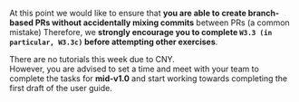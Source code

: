 <tip-box type="important"> 

At this point we would like to ensure that **you are able to create branch-based PRs without accidentally mixing commits** between PRs (a common mistake)
Therefore, we **strongly encourage you to complete `W3.3 (in particular, W3.3c)` before attempting other exercises**.

</tip-box>

<tip-box type="important"> 

There are no tutorials this week due to CNY. <br>
However, you are advised to set a time and meet with your team to complete the tasks for **mid-v1.0** and start working towards completing the first draft of the user guide.

</tip-box>

